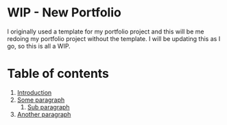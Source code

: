  
# WIP - New Portfolio  
I originally used a template for my portfolio project and this will be me redoing my portfolio project without the template. I will be updating this as I go, so this is all a WIP.
 
 
# Table of contents  
1. [Introduction](#introduction)  
2. [Some paragraph](#paragraph1)  
    1. [Sub paragraph](#subparagraph1)  
3. [Another paragraph](#paragraph2)  
